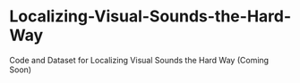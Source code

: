 # Localizing-Visual-Sounds-the-Hard-Way
Code and Dataset for Localizing Visual Sounds the Hard Way (Coming Soon)
